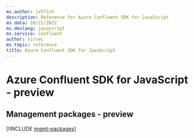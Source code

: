 ```yaml
---
ms.author: jeffish
description: Reference for Azure Confluent SDK for JavaScript
ms.data: 10/21/2022
ms.devlang: javascript
ms.service: confluent
author: xirzec
ms.topic: reference
title: Azure Confluent SDK for JavaScript
---
```

# Azure Confluent SDK for JavaScript - preview

## Management packages - preview
[!INCLUDE [mgmt-packages](confluent-mgmt-index.md)]